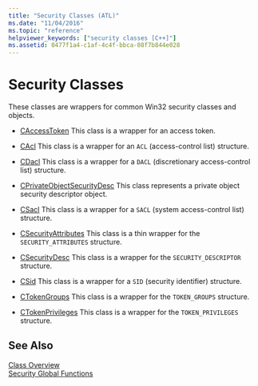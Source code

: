 ```yaml
---
title: "Security Classes (ATL)"
ms.date: "11/04/2016"
ms.topic: "reference"
helpviewer_keywords: ["security classes [C++]"]
ms.assetid: 0477f1a4-c1af-4c4f-bbca-08f7b844e028
---
```

# Security Classes

These classes are wrappers for common Win32 security classes and objects.

- [CAccessToken](../atl/reference/caccesstoken-class.md) This class is a wrapper for an access token.

- [CAcl](../atl/reference/cacl-class.md) This class is a wrapper for an `ACL` (access-control list) structure.

- [CDacl](../atl/reference/cdacl-class.md) This class is a wrapper for a `DACL` (discretionary access-control list) structure.

- [CPrivateObjectSecurityDesc](../atl/reference/cprivateobjectsecuritydesc-class.md) This class represents a private object security descriptor object.

- [CSacl](../atl/reference/csacl-class.md) This class is a wrapper for a `SACL` (system access-control list) structure.

- [CSecurityAttributes](../atl/reference/csecurityattributes-class.md) This class is a thin wrapper for the `SECURITY_ATTRIBUTES` structure.

- [CSecurityDesc](../atl/reference/csecuritydesc-class.md) This class is a wrapper for the `SECURITY_DESCRIPTOR` structure.

- [CSid](../atl/reference/csid-class.md) This class is a wrapper for a `SID` (security identifier) structure.

- [CTokenGroups](../atl/reference/ctokengroups-class.md) This class is a wrapper for the `TOKEN_GROUPS` structure.

- [CTokenPrivileges](../atl/reference/ctokenprivileges-class.md) This class is a wrapper for the `TOKEN_PRIVILEGES` structure.

## See Also

[Class Overview](../atl/atl-class-overview.md)<br/>
[Security Global Functions](../atl/reference/security-global-functions.md)

